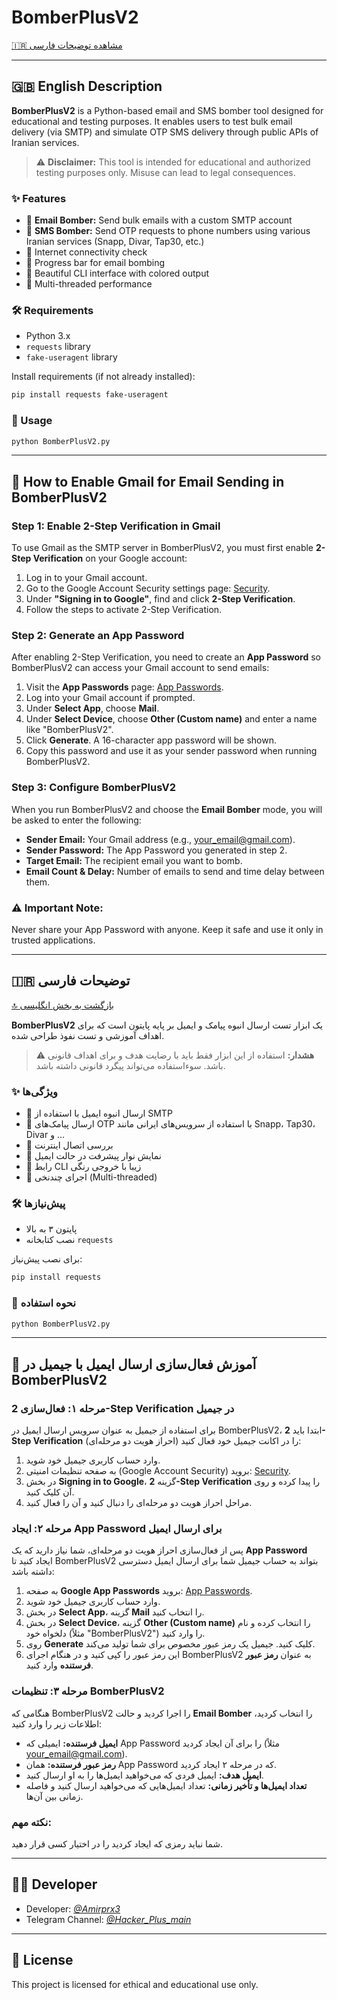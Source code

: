 
# BomberPlusV2

[🇮🇷 مشاهده توضیحات فارسی](#-توضیحات-فارسی)

---

## 🇬🇧 English Description

**BomberPlusV2** is a Python-based email and SMS bomber tool designed for educational and testing purposes. It enables users to test bulk email delivery (via SMTP) and simulate OTP SMS delivery through public APIs of Iranian services.

> ⚠️ **Disclaimer:** This tool is intended for educational and authorized testing purposes only. Misuse can lead to legal consequences.

### ✨ Features

- 📧 **Email Bomber:** Send bulk emails with a custom SMTP account
- 📱 **SMS Bomber:** Send OTP requests to phone numbers using various Iranian services (Snapp, Divar, Tap30, etc.)
- 🚦 Internet connectivity check
- 🎯 Progress bar for email bombing
- 🎨 Beautiful CLI interface with colored output
- 🧵 Multi-threaded performance

### 🛠 Requirements

- Python 3.x
- `requests` library
- `fake-useragent` library

Install requirements (if not already installed):

```bash
pip install requests fake-useragent
```

### 🚀 Usage

```bash
python BomberPlusV2.py
```
---

## 📧 **How to Enable Gmail for Email Sending in BomberPlusV2**

### Step 1: Enable **2-Step Verification** in Gmail

To use Gmail as the SMTP server in BomberPlusV2, you must first enable **2-Step Verification** on your Google account:

1. Log in to your Gmail account.
2. Go to the Google Account Security settings page: [Security](https://myaccount.google.com/security).
3. Under **"Signing in to Google"**, find and click **2-Step Verification**.
4. Follow the steps to activate 2-Step Verification.

### Step 2: Generate an **App Password**

After enabling 2-Step Verification, you need to create an **App Password** so BomberPlusV2 can access your Gmail account to send emails:

1. Visit the **App Passwords** page: [App Passwords](https://myaccount.google.com/apppasswords).
2. Log into your Gmail account if prompted.
3. Under **Select App**, choose **Mail**.
4. Under **Select Device**, choose **Other (Custom name)** and enter a name like "BomberPlusV2".
5. Click **Generate**. A 16-character app password will be shown.
6. Copy this password and use it as your sender password when running BomberPlusV2.

### Step 3: Configure BomberPlusV2

When you run BomberPlusV2 and choose the **Email Bomber** mode, you will be asked to enter the following:

- **Sender Email:** Your Gmail address (e.g., your_email@gmail.com).
- **Sender Password:** The App Password you generated in step 2.
- **Target Email:** The recipient email you want to bomb.
- **Email Count & Delay:** Number of emails to send and time delay between them.

### ⚠️ Important Note:
Never share your App Password with anyone. Keep it safe and use it only in trusted applications.

---

## 🇮🇷 توضیحات فارسی

[🔝 بازگشت به بخش انگلیسی](#-english-description)

**BomberPlusV2** یک ابزار تست ارسال انبوه پیامک و ایمیل بر پایه پایتون است که برای اهداف آموزشی و تست نفوذ طراحی شده.

> ⚠️ **هشدار:** استفاده از این ابزار فقط باید با رضایت هدف و برای اهداف قانونی باشد. سوء‌استفاده می‌تواند پیگرد قانونی داشته باشد.

### ✨ ویژگی‌ها

- 📧 ارسال انبوه ایمیل با استفاده از SMTP
- 📱 ارسال پیامک‌های OTP با استفاده از سرویس‌های ایرانی مانند Snapp، Tap30، Divar و ...
- 🚦 بررسی اتصال اینترنت
- 🎯 نمایش نوار پیشرفت در حالت ایمیل
- 🎨 رابط CLI زیبا با خروجی رنگی
- 🧵 اجرای چندنخی (Multi-threaded)

### 🛠 پیش‌نیازها

- پایتون ۳ به بالا
- نصب کتابخانه `requests`

برای نصب پیش‌نیاز:

```bash
pip install requests
```

### 🚀 نحوه استفاده

```bash
python BomberPlusV2.py
```

---

## 📧 **آموزش فعال‌سازی ارسال ایمیل با جیمیل در BomberPlusV2**

### مرحله ۱: فعال‌سازی **2-Step Verification** در جیمیل

برای استفاده از جیمیل به عنوان سرویس ارسال ایمیل در BomberPlusV2، ابتدا باید **2-Step Verification** (احراز هویت دو مرحله‌ای) را در اکانت جیمیل خود فعال کنید:

1. وارد حساب کاربری جیمیل خود شوید.
2. به صفحه تنظیمات امنیتی (Google Account Security) بروید: [Security](https://myaccount.google.com/security).
3. در بخش **Signing in to Google**، گزینه **2-Step Verification** را پیدا کرده و روی آن کلیک کنید.
4. مراحل احراز هویت دو مرحله‌ای را دنبال کنید و آن را فعال کنید.

### مرحله ۲: ایجاد **App Password** برای ارسال ایمیل

پس از فعال‌سازی احراز هویت دو مرحله‌ای، شما نیاز دارید که یک **App Password** ایجاد کنید تا BomberPlusV2 بتواند به حساب جیمیل شما برای ارسال ایمیل دسترسی داشته باشد:

1. به صفحه **Google App Passwords** بروید: [App Passwords](https://myaccount.google.com/apppasswords).
2. وارد حساب کاربری جیمیل خود شوید.
3. در بخش **Select App**، گزینه **Mail** را انتخاب کنید.
4. در بخش **Select Device**، گزینه **Other (Custom name)** را انتخاب کرده و نام دلخواه خود (مثلاً "BomberPlusV2") را وارد کنید.
5. روی **Generate** کلیک کنید. جیمیل یک رمز عبور مخصوص برای شما تولید می‌کند.
6. این رمز عبور را کپی کنید و در هنگام اجرای BomberPlusV2 به عنوان **رمز عبور فرستنده** وارد کنید.

### مرحله ۳: تنظیمات BomberPlusV2

هنگامی که BomberPlusV2 را اجرا کردید و حالت **Email Bomber** را انتخاب کردید، اطلاعات زیر را وارد کنید:

- **ایمیل فرستنده:** ایمیلی که App Password را برای آن ایجاد کردید (مثلاً your_email@gmail.com).
- **رمز عبور فرستنده:** همان App Password که در مرحله ۲ ایجاد کردید.
- **ایمیل هدف:** ایمیل فردی که می‌خواهید ایمیل‌ها را به او ارسال کنید.
- **تعداد ایمیل‌ها و تأخیر زمانی:** تعداد ایمیل‌هایی که می‌خواهید ارسال کنید و فاصله زمانی بین آن‌ها.

### نکته مهم:
شما نباید رمزی که ایجاد کردید را در اختیار کسی قرار دهید.

---

## 👨‍💻 Developer

- Developer: [*@Amirprx3*](https://t.me/Amirprx3)
- Telegram Channel: [*@Hacker_Plus_main*](https://t.me/Hacker_Plus_main)

---

## 📜 License

This project is licensed for ethical and educational use only.
